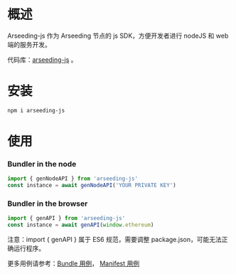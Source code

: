 # 概述

Arseeding-js 作为 Arseeding 节点的 js SDK，方便开发者进行 nodeJS 和 web 端的服务开发。

代码库：[arseeding-js](https://github.com/permadao/arseeding-js) 。

# 安装

```bash
npm i arseeding-js
```

# 使用

### Bundler in the node

```jsx
import { genNodeAPI } from 'arseeding-js'
const instance = await genNodeAPI('YOUR PRIVATE KEY')
```

### Bundler in the browser

```jsx
import { genAPI } from 'arseeding-js'
const instance = await genAPI(window.ethereum)
```

注意：import { genAPI } 属于 ES6 规范，需要调整 package.json，可能无法正确运行程序。

更多用例请参考：[Bundle 用例](bundle.md)， [Manifest 用例](manifest.md)